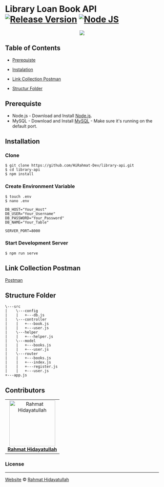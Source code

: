 # Library Loan Book API [![Release Version](https://img.shields.io/badge/release-v.1.0-blue)](https://github.com/HiRahmat-Dev/library-api/releases/tag/1.0) [![Node JS](https://img.shields.io/badge/Dependencies-Express%20JS-green)](https://nodejs.org/en/)
<p align="center">
  <a href="https://nodejs.org/">
    <img src="https://cdn-images-1.medium.com/max/871/1*d2zLEjERsrs1Rzk_95QU9A.png">
  </a>
</p>

## Table of Contents
- [Prerequiste](#prerequiste)
- [Instalation](#installation)

- [Link Collection Postman](#link-collection-postman)
- [Structur Folder](#structur-folder)

## Prerequiste
- Node.js - Download and Install [Node.js](https://nodejs.org/en/).
- MySQL - Download and Install [MySQL](https://www.mysql.com/downloads/) - Make sure it's running on the default port.

## Installation
### Clone
```
$ git clone https://github.com/HiRahmat-Dev/library-api.git
$ cd library-api
$ npm install
```

### Create Environment Variable
```
$ touch .env
$ nano .env
```

```
DB_HOST="Your_Host"
DB_USER="Your_Username"
DB_PASSWORD="Your_Password"
DB_NAME="Your_Table"

SERVER_PORT=8000

```

### Start Development Server
```
$ npm run serve
```
## Link Collection Postman
[Postman](https://www.getpostman.com/collections/bb923819853137d50b60)

## Structure Folder
```
\---src
|    \---config
|    |   +---db.js            
|    \---controller
|    |   +---book.js
|    |   +---user.js
|    \---helper
|    |   +---helper.js
|    \---model
|    |   +---books.js
|    |   +---user.js
|    \---router
|    |   +---books.js
|    |   +---index.js
|    |   +---register.js
|    |   +---user.js
+---app.js
```

## Contributors
<center>
  <table>
    <tr>
      <td align="center">
        <a href="https://github.com/HiRahmat-Dev/">
          <img width="150" src="https://avatars2.githubusercontent.com/u/55150659?s=460&u=c7171bb4128787c303efdce0d62bc86289f1211b&v=4" alt="Rahmat Hidayatullah"><br/>
          <b>Rahmat Hidayatullah</b>
        </a>
      </td>
    </tr>
  </table>
</center>

### License
----
[Website](http://www.sekolahinovator.org) © [Rahmat Hidayatullah](https://github.com/HiRahmat-Dev/)
